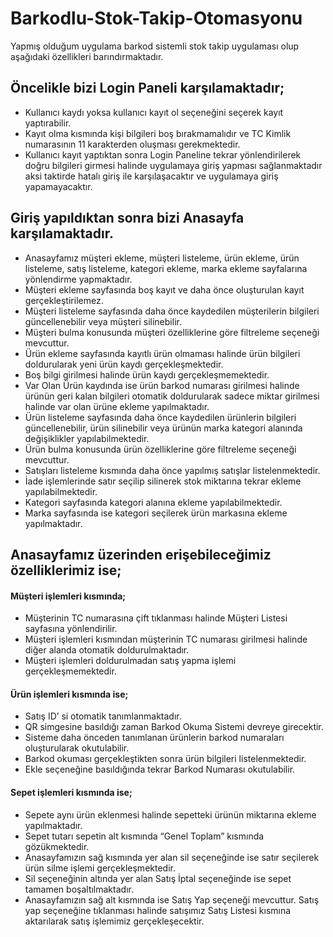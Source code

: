 # Barkodlu-Stok-Takip-Otomasyonu
Yapmış olduğum uygulama barkod sistemli stok takip uygulaması olup aşağıdaki özellikleri barındırmaktadır.
## Öncelikle bizi Login Paneli karşılamaktadır;
- Kullanıcı kaydı yoksa kullanıcı kayıt ol seçeneğini seçerek kayıt yaptırabilir.
- Kayıt olma kısmında kişi bilgileri boş bırakmamalıdır ve TC Kimlik numarasının 11 karakterden oluşması gerekmektedir.
- Kullanıcı kayıt yaptıktan sonra Login Paneline tekrar yönlendirilerek doğru bilgileri girmesi halinde uygulamaya giriş yapması sağlanmaktadır aksi taktirde hatalı giriş ile karşılaşacaktır ve uygulamaya giriş yapamayacaktır.
## Giriş yapıldıktan sonra bizi Anasayfa karşılamaktadır.
- Anasayfamız müşteri ekleme, müşteri listeleme, ürün ekleme, ürün listeleme, satış listeleme, kategori ekleme, marka ekleme sayfalarına yönlendirme yapmaktadır. 
- Müşteri ekleme sayfasında boş kayıt ve daha önce oluşturulan kayıt gerçekleştirilemez.
- Müşteri listeleme sayfasında daha önce kaydedilen müşterilerin bilgileri güncellenebilir veya müşteri silinebilir. 
- Müşteri bulma konusunda müşteri özelliklerine göre filtreleme seçeneği mevcuttur.
- Ürün ekleme sayfasında kayıtlı ürün olmaması halinde ürün bilgileri doldurularak yeni ürün kaydı gerçekleşmektedir. 
- Boş bilgi girilmesi halinde ürün kaydı gerçekleşmemektedir.
- Var Olan Ürün kaydında ise ürün barkod numarası girilmesi halinde ürünün geri kalan bilgileri otomatik doldurularak sadece miktar girilmesi halinde var olan ürüne ekleme yapılmaktadır.
- Ürün listeleme sayfasında daha önce kaydedilen ürünlerin bilgileri güncellenebilir, ürün silinebilir veya ürünün marka kategori alanında değişiklikler yapılabilmektedir. 
- Ürün bulma konusunda ürün özelliklerine göre filtreleme seçeneği mevcuttur.
- Satışları listeleme kısmında daha önce yapılmış satışlar listelenmektedir. 
- İade işlemlerinde satır seçilip silinerek stok miktarına tekrar ekleme yapılabilmektedir.
- Kategori sayfasında kategori alanına ekleme yapılabilmektedir.
- Marka sayfasında ise kategori seçilerek ürün markasına ekleme yapılmaktadır.
## Anasayfamız üzerinden erişebileceğimiz özelliklerimiz ise;
#### Müşteri işlemleri kısmında; 
- Müşterinin TC numarasına çift tıklanması halinde Müşteri Listesi sayfasına yönlendirilir.
- Müşteri işlemleri kısmından müşterinin TC numarası girilmesi halinde diğer alanda otomatik doldurulmaktadır. 
- Müşteri işlemleri doldurulmadan satış yapma işlemi gerçekleşmemektedir.
#### Ürün işlemleri kısmında ise;
- Satış ID’ si otomatik tanımlanmaktadır.
- QR simgesine basıldığı zaman Barkod Okuma Sistemi devreye girecektir. 
- Sisteme daha önceden tanımlanan ürünlerin barkod numaraları oluşturularak okutulabilir.
- Barkod okuması gerçekleştikten sonra ürün bilgileri listelenmektedir. 
- Ekle seçeneğine basıldığında tekrar Barkod Numarası okutulabilir.
#### Sepet işlemleri kısmında ise;
- Sepete aynı ürün eklenmesi halinde sepetteki ürünün miktarına ekleme yapılmaktadır.
- Sepet tutarı sepetin alt kısmında “Genel Toplam” kısmında gözükmektedir.
- Anasayfamızın sağ kısmında yer alan sil seçeneğinde ise satır seçilerek ürün silme işlemi gerçekleşmektedir.
- Sil seçeneğinin altında yer alan Satış İptal seçeneğinde ise sepet tamamen boşaltılmaktadır.
- Anasayfamızın sağ alt kısmında ise Satış Yap seçeneği mevcuttur. Satış yap seçeneğine tıklanması halinde satışımız Satış Listesi kısmına aktarılarak satış işlemimiz gerçekleşecektir.
